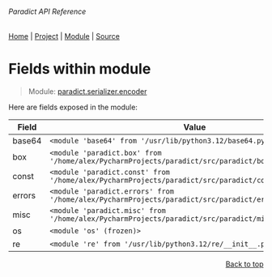 ###### Paradict API Reference
[Home](/docs/api/README.md) | [Project](/README.md) | [Module](/docs/api/modules/paradict/serializer/encoder/README.md) | [Source](/src/paradict/serializer/encoder.py)

# Fields within module
> Module: [paradict.serializer.encoder](/docs/api/modules/paradict/serializer/encoder/README.md)

Here are fields exposed in the module:

| Field | Value |
| --- | --- |
| base64 | `<module 'base64' from '/usr/lib/python3.12/base64.py'>` |
| box | `<module 'paradict.box' from '/home/alex/PycharmProjects/paradict/src/paradict/box/__init__.py'>` |
| const | `<module 'paradict.const' from '/home/alex/PycharmProjects/paradict/src/paradict/const/__init__.py'>` |
| errors | `<module 'paradict.errors' from '/home/alex/PycharmProjects/paradict/src/paradict/errors/__init__.py'>` |
| misc | `<module 'paradict.misc' from '/home/alex/PycharmProjects/paradict/src/paradict/misc/__init__.py'>` |
| os | `<module 'os' (frozen)>` |
| re | `<module 're' from '/usr/lib/python3.12/re/__init__.py'>` |

<p align="right"><a href="#paradict-api-reference">Back to top</a></p>
